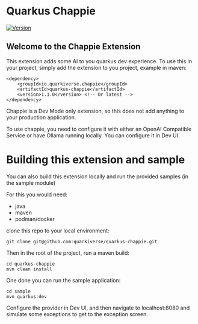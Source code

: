 # Quarkus Chappie

[![Version](https://img.shields.io/maven-central/v/io.quarkiverse.chappie/quarkus-chappie?logo=apache-maven&style=flat-square)](https://central.sonatype.com/artifact/io.quarkiverse.chappie/quarkus-chappie-parent)

## Welcome to the Chappie Extension

This extension adds some AI to you quarkus dev experience. To use this in your project, simply add the
extension to you project, example in maven:

```
<dependency>
    <groupId>io.quarkiverse.chappie</groupId>
    <artifactId>quarkus-chappie</artifactId>
    <version>1.1.0</version> <!-- Or latest -->
</dependency>
```

Chappie is a Dev Mode only extension, so this does not add anything to your production application.

To use chappie, you need to configure it with either an OpenAI Compatible Service or have Ollama running locally. You can configure it in Dev UI.

# Building this extension and sample

You can also build this extension locally and run the provided samples (in the sample module)

For this you would need:

- java
- maven
- podman/docker

clone this repo to your local environment:

```
git clone git@github.com:quarkiverse/quarkus-chappie.git
```

Then in the root of the project, run a maven build:

```
cd quarkus-chappie
mvn clean install
```

One done you can run the sample application:

```
cd sample
mvn quarkus:dev
```

Configure the provider in Dev UI, and then navigate to localhost:8080 and simulate some exceptions to get to the exception screen.
